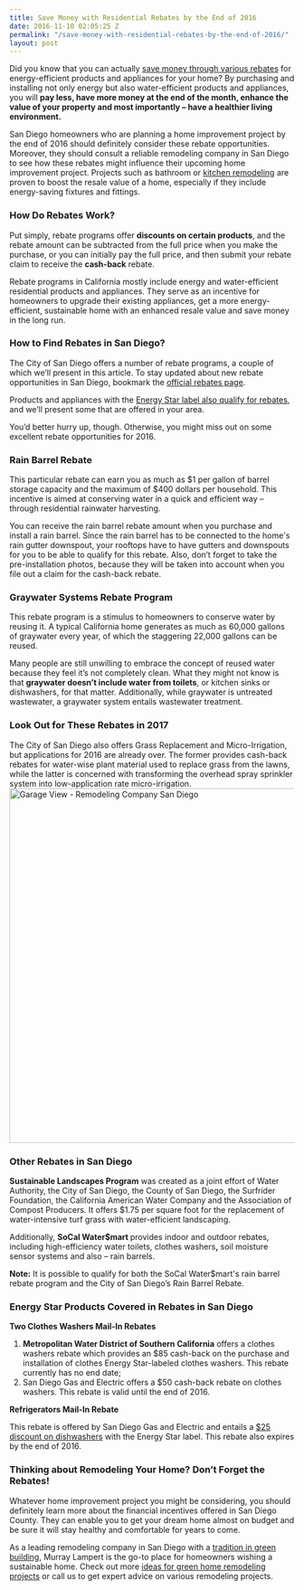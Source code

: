 ```yaml
---
title: Save Money with Residential Rebates by the End of 2016
date: 2016-11-10 02:05:25 Z
permalink: "/save-money-with-residential-rebates-by-the-end-of-2016/"
layout: post
---
```


Did you know that you can actually <a href="http://murraylampert.com/what-home-improvements-are-tax-deductible">save money through various rebates</a> for energy-efficient products and appliances for your home? By purchasing and installing not only energy but also water-efficient products and appliances, you will <strong>pay less, have more money at the end of the month, enhance the value of your property and most importantly – have a healthier living environment.</strong>

San Diego homeowners who are planning a home improvement project by the end of 2016 should definitely consider these rebate opportunities. Moreover, they should consult a reliable remodeling company in San Diego to see how these rebates might influence their upcoming home improvement project. Projects such as bathroom or <a href="http://murraylampert.com/2016-eco-friendly-kitchen-remodeling-ideas/">kitchen remodeling</a> are proven to boost the resale value of a home, especially if they include energy-saving fixtures and fittings.
<h3>How Do Rebates Work?</h3>
Put simply, rebate programs offer <strong>discounts on certain products</strong>, and the rebate amount can be subtracted from the full price when you make the purchase, or you can initially pay the full price, and then submit your rebate claim to receive the <strong>cash-back</strong> rebate.

Rebate programs in California mostly include energy and water-efficient residential products and appliances. They serve as an incentive for homeowners to upgrade their existing appliances, get a more energy-efficient, sustainable home with an enhanced resale value and save money in the long run.
<h3>How to Find Rebates in San Diego?</h3>
The City of San Diego offers a number of rebate programs, a couple of which we’ll present in this article. To stay updated about new rebate opportunities in San Diego, bookmark the <a href="https://www.sandiego.gov/water/conservation/rebates">official rebates page</a>.

Products and appliances with the <a href="https://www.energystar.gov/rebate-finder">Energy Star label also qualify for rebates</a>, and we’ll present some that are offered in your area.

You’d better hurry up, though. Otherwise, you might miss out on some excellent rebate opportunities for 2016.
<h3>Rain Barrel Rebate</h3>
This particular rebate can earn you as much as $1 per gallon of barrel storage capacity and the maximum of $400 dollars per household. This incentive is aimed at conserving water in a quick and efficient way – through residential rainwater harvesting.

You can receive the rain barrel rebate amount when you purchase and install a rain barrel. Since the rain barrel has to be connected to the home's rain gutter downspout, your rooftops have to have gutters and downspouts for you to be able to qualify for this rebate. Also, don’t forget to take the pre-installation photos, because they will be taken into account when you file out a claim for the cash-back rebate.
<h3>Graywater Systems Rebate Program</h3>
This rebate program is a stimulus to homeowners to conserve water by reusing it. A typical California home generates as much as 60,000 gallons of graywater every year, of which the staggering 22,000 gallons can be reused.

Many people are still unwilling to embrace the concept of reused water because they feel it’s not completely clean. What they might not know is that <strong>graywater doesn’t include water from toilets</strong>, or kitchen sinks or dishwashers, for that matter. Additionally, while graywater is untreated wastewater, a graywater system entails wastewater treatment.
<h3>Look Out for These Rebates in 2017</h3>
The City of San Diego also offers Grass Replacement and Micro-Irrigation, but applications for 2016 are already over. The former provides cash-back rebates for water-wise plant material used to replace grass from the lawns, while the latter is concerned with transforming the overhead spray sprinkler system into low-application rate micro-irrigation.

<img class="aligncenter size-large wp-image-3187" src="http://murraylampert.com/wp-content/uploads/Garage-View-Remodeling-Company-San-Diego-1024x683.jpg" alt="Garage View - Remodeling Company San Diego" width="940" height="627" />
<h3>Other Rebates in San Diego</h3>
<strong>Sustainable Landscapes Program</strong> was created as a joint effort of Water Authority, the City of San Diego, the County of San Diego, the Surfrider Foundation, the California American Water Company and the Association of Compost Producers. It offers $1.75 per square foot for the replacement of water-intensive turf grass with water-efficient landscaping.

Additionally, <strong>SoCal Water$mart </strong>provides indoor and outdoor rebates, including high-efficiency water toilets, clothes washers<strong>,</strong> soil moisture sensor systems and also – rain barrels.

<strong>Note:</strong> It is possible to qualify for both the SoCal Water$mart's rain barrel rebate program and the City of San Diego’s Rain Barrel Rebate.
<h3>Energy Star Products Covered in Rebates in San Diego</h3>
<strong>Two Clothes Washers Mail-In Rebates</strong>
<ol>
 	<li><strong>Metropolitan Water District of Southern California</strong> offers a clothes washers rebate which provides an $85 cash-back on the purchase and installation of clothes Energy Star-labeled clothes washers. This rebate currently has no end date;</li>
 	<li>San Diego Gas and Electric offers a $50 cash-back rebate on clothes washers. This rebate is valid until the end of 2016.</li>
</ol>
<strong>Refrigerators Mail-In Rebate</strong>

This rebate is offered by San Diego Gas and Electric and entails a <a href="http://www.sdge.com/buyers-guide/399">$25 discount on dishwashers</a> with the Energy Star label. This rebate also expires by the end of 2016.
<h3>Thinking about Remodeling Your Home? Don’t Forget the Rebates!</h3>
Whatever home improvement project you might be considering, you should definitely learn more about the financial incentives offered in San Diego County. They can enable you to get your dream home almost on budget and be sure it will stay healthy and comfortable for years to come.

As a leading remodeling company in San Diego with a <a href="http://murraylampert.com/san-diego-green-home-construction/">tradition in green building</a>, Murray Lampert is the go-to place for homeowners wishing a sustainable home. Check out more <a href="http://murraylampert.com/9-tips-greening-your-home">ideas for green home remodeling projects</a> or call us to get expert advice on various remodeling projects.

&nbsp;

&nbsp;
